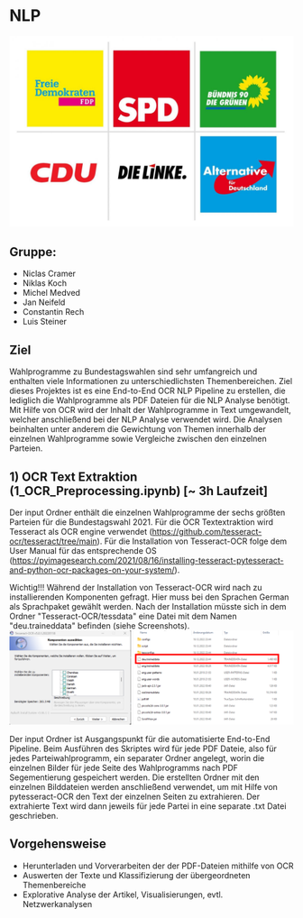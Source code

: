 # NLP

![](git_images/Parteien_Logo.jpg)

## Gruppe:
- Niclas Cramer
- Niklas Koch
- Michel Medved
- Jan Neifeld
- Constantin Rech
- Luis Steiner

## Ziel 
Wahlprogramme zu Bundestagswahlen sind sehr umfangreich und enthalten viele Informationen zu unterschiedlichsten Themenbereichen. Ziel dieses Projektes ist es eine End-to-End OCR NLP Pipeline zu erstellen, die lediglich die Wahlprogramme als PDF Dateien für die NLP Analyse benötigt. Mit Hilfe von OCR wird der Inhalt der Wahlprogramme in Text umgewandelt, welcher anschließend bei der NLP Analyse verwendet wird. Die Analysen beinhalten unter anderem die Gewichtung von Themen innerhalb der einzelnen Wahlprogramme sowie Vergleiche zwischen den einzelnen Parteien. 

## 1) OCR Text Extraktion (1_OCR_Preprocessing.ipynb) [~ 3h Laufzeit]
Der input Ordner enthält die einzelnen Wahlprogramme der sechs größten Parteien für die Bundestagswahl 2021. Für die OCR Textextraktion wird Tesseract als OCR engine verwendet (https://github.com/tesseract-ocr/tesseract/tree/main). Für die Installation von Tesseract-OCR folge dem User Manual für das entsprechende OS (https://pyimagesearch.com/2021/08/16/installing-tesseract-pytesseract-and-python-ocr-packages-on-your-system/).

Wichtig!!!
Während der Installation von Tesseract-OCR wird nach zu installierenden Komponenten gefragt. Hier muss bei den Sprachen German als Sprachpaket gewählt werden. Nach der Installation müsste sich in dem Ordner "Tesseract-OCR/tessdata" eine Datei mit dem Namen "deu.traineddata" befinden (siehe Screenshots).
![](git_images/DEU_Language_Package_Installation.png)

Der input Ordner ist Ausgangspunkt für die automatisierte End-to-End Pipeline. Beim Ausführen des Skriptes wird für jede PDF Dateie, also für jedes Parteiwahlprogramm, ein separater Ordner angelegt, worin die einzelnen Bilder für jede Seite des Wahlprogramms nach PDF Segementierung gespeichert werden. Die erstellten Ordner mit den einzelnen Bilddateien werden anschließend verwendet, um mit Hilfe von pytesseract-OCR den Text der einzelnen Seiten zu extrahieren. Der extrahierte Text wird dann jeweils für jede Partei in eine separate .txt Datei geschrieben. 


## Vorgehensweise

-	Herunterladen und Vorverarbeiten der der PDF-Dateien mithilfe von OCR
-	Auswerten der Texte und Klassifizierung der übergeordneten Themenbereiche 
-	Explorative Analyse der Artikel, Visualisierungen, evtl. Netzwerkanalysen


